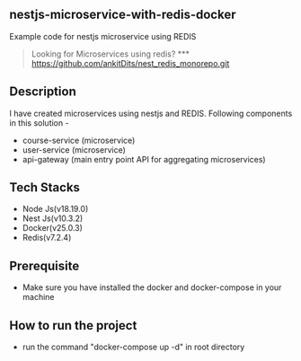 ## nestjs-microservice-with-redis-docker

Example code for nestjs microservice using REDIS

> Looking for Microservices using redis?
*** https://github.com/ankitDits/nest_redis_monorepo.git

## Description

I have created microservices using nestjs and REDIS. Following components in this solution -

- course-service (microservice)
- user-service (microservice)
- api-gateway (main entry point API for aggregating microservices)

## Tech Stacks
- Node Js(v18.19.0)
- Nest Js(v10.3.2)
- Docker(v25.0.3)
- Redis(v7.2.4)

## Prerequisite
- Make sure you have installed the docker and docker-compose in your machine

## How to run the project
- run the command "docker-compose up -d" in root directory
